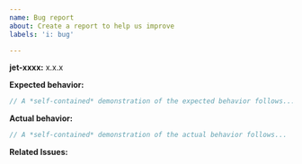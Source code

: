 ```yaml
---
name: Bug report
about: Create a report to help us improve
labels: 'i: bug'

---
```


**jet-xxxx:** x.x.x

**Expected behavior:**

```ts
// A *self-contained* demonstration of the expected behavior follows...
```

**Actual behavior:**

```ts
// A *self-contained* demonstration of the actual behavior follows...
```

**Related Issues:** <!-- Did you find other bugs that looked similar? -->
